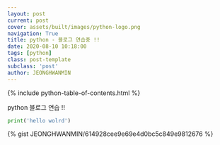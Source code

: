 ```yaml
---
layout: post
current: post
cover: assets/built/images/python-logo.png
navigation: True
title: python - 블로그 연습중 !!
date: 2020-08-10 10:18:00
tags: [python]
class: post-template
subclass: 'post'
author: JEONGHWANMIN
---
```

{% include python-table-of-contents.html %}

python 블로그 연습 !! 

~~~python
print('hello wolrd')   
~~~

{% gist JEONGHWANMIN/614928cee9e69e4d0bc5c849e9812676 %}